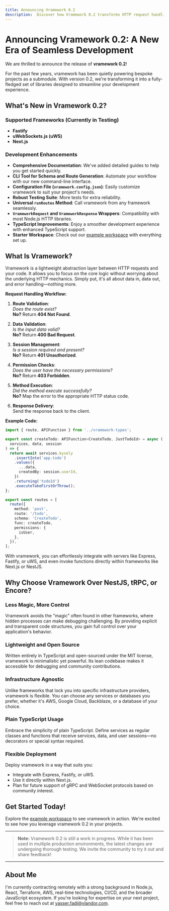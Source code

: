 ```yaml
---
title: Announcing Vramework 0.2
description:  Discover how Vramework 0.2 transforms HTTP request handling in Node.js with new features, enhanced TypeScript support, and seamless integration with popular frameworks like Fastify, uWS, and Next.js.
---
```


# Announcing Vramework 0.2: A New Era of Seamless Development

We are thrilled to announce the release of **vramework 0.2**!

For the past few years, vramework has been quietly powering bespoke projects as a submodule. With version 0.2, we're transforming it into a fully-fledged set of libraries designed to streamline your development experience.

## What's New in Vramework 0.2?

### Supported Frameworks (Currently in Testing)

- **Fastify**
- **uWebSockets.js (uWS)**
- **Next.js**

### Development Enhancements

- **Comprehensive Documentation**: We've added detailed guides to help you get started quickly.
- **CLI Tool for Schema and Route Generation**: Automate your workflow with our new command-line interface.
- **Configuration File (`vramework.config.json`)**: Easily customize vramework to suit your project's needs.
- **Robust Testing Suite**: More tests for extra reliability.
- **Universal `runRoutes` Method**: Call vramework from any framework seamlessly.
- **`VrameworkRequest` and `VrameworkResponse` Wrappers**: Compatibility with most Node.js HTTP libraries.
- **TypeScript Improvements**: Enjoy a smoother development experience with enhanced TypeScript support.
- **Starter Workspace**: Check out our [example workspace](https://github.com/vramework/workspace-starter) with everything set up.

## What Is Vramework?

Vramework is a lightweight abstraction layer between HTTP requests and your code. It allows you to focus on the core logic without worrying about the underlying HTTP mechanics. Simply put, it's all about data in, data out, and error handling—nothing more.

**Request Handling Workflow:**

1. **Route Validation**:  
   *Does the route exist?*  
   **No?** Return **404 Not Found**.

2. **Data Validation**:  
   *Is the input data valid?*  
   **No?** Return **400 Bad Request**.

3. **Session Management**:  
   *Is a session required and present?*  
   **No?** Return **401 Unauthorized**.

4. **Permission Checks**:  
   *Does the user have the necessary permissions?*  
   **No?** Return **403 Forbidden**.

5. **Method Execution**:  
   *Did the method execute successfully?*  
   **No?** Map the error to the appropriate HTTP status code.

6. **Response Delivery**:  
   Send the response back to the client.

**Example Code:**

```typescript
import { route, APIFunction } from '../vramework-types';

export const createTodo: APIFunction<CreateTodo, JustTodoId> = async (
  services, data, session
) => {
  return await services.kysely
    .insertInto('app.todo')
    .values({
      ...data,
      createdBy: session.userId,
    })
    .returning('todoId')
    .executeTakeFirstOrThrow();
};

export const routes = [
  route({
    method: 'post',
    route: '/todo',
    schema: 'CreateTodo',
    func: createTodo,
    permissions: {
      isUser,
    },
  }),
];
```

With vramework, you can effortlessly integrate with servers like Express, Fastify, or uWS, and even invoke functions directly within frameworks like Next.js or NestJS.

## Why Choose Vramework Over NestJS, tRPC, or Encore?

### **Less Magic, More Control**

Vramework avoids the "magic" often found in other frameworks, where hidden processes can make debugging challenging. By providing explicit and transparent code structures, you gain full control over your application's behavior.

### **Lightweight and Open Source**

Written entirely in TypeScript and open-sourced under the MIT license, vramework is minimalistic yet powerful. Its lean codebase makes it accessible for debugging and community contributions.

### **Infrastructure Agnostic**

Unlike frameworks that lock you into specific infrastructure providers, vramework is flexible. You can choose any services or databases you prefer, whether it's AWS, Google Cloud, Backblaze, or a database of your choice.

### **Plain TypeScript Usage**

Embrace the simplicity of plain TypeScript. Define services as regular classes and functions that receive services, data, and user sessions—no decorators or special syntax required.

### **Flexible Deployment**

Deploy vramework in a way that suits you:

- Integrate with Express, Fastify, or uWS.
- Use it directly within Next.js.
- Plan for future support of gRPC and WebSocket protocols based on community interest.

## Get Started Today!

Explore the [example workspace](https://github.com/vramework/workspace-starter) to see vramework in action. We're excited to see how you leverage vramework 0.2 in your projects.

---

> **Note:** Vramework 0.2 is still a work in progress. While it has been used in multiple production environments, the latest changes are undergoing thorough testing. We invite the community to try it out and share feedback!

---

## About Me

I'm currently contracting remotely with a strong background in Node.js, React, Terraform, AWS, real-time technologies, CI/CD, and the broader JavaScript ecosystem. If you're looking for expertise on your next project, feel free to reach out at [yasser.fadl@vlandor.com](mailto:yasser.fadl@vlandor.com).
